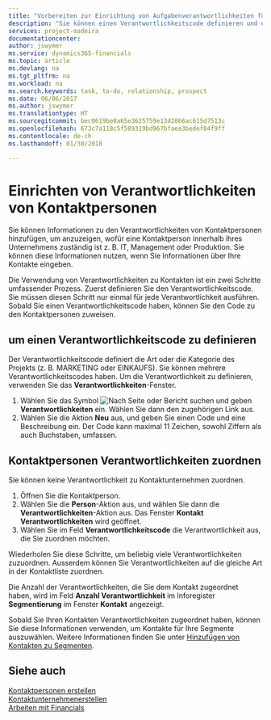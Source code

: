 ```yaml
---
title: "Vorbereiten zur Einrichtung von Aufgabenverantwortlichkeiten für Kontakte | Microsoft Docs"
description: "Sie können einen Verantwortlichkeitscode definieren und diesen einem Kontakt zuweisen, um den Aufgaben anzuzeigen, dass Ihr Kontakt bei dem Unternehmen, z IT, oder Produktion verantwortlich ist."
services: project-madeira
documentationcenter: 
author: jswymer
ms.service: dynamics365-financials
ms.topic: article
ms.devlang: na
ms.tgt_pltfrm: na
ms.workload: na
ms.search.keywords: task, to-do, relationship, prospect
ms.date: 06/06/2017
ms.author: jswymer
ms.translationtype: HT
ms.sourcegitcommit: bec0619be0a65e3625759e13d2866ac615d7513c
ms.openlocfilehash: 673c7a118c5f589319bd967bfaea3bedef84f9ff
ms.contentlocale: de-ch
ms.lasthandoff: 01/30/2018

---
```

# <a name="set-up-job-responsibilities-for-contact-persons"></a>Einrichten von Verantwortlichkeiten von Kontaktpersonen
Sie können Informationen zu den Verantwortlichkeiten von Kontaktpersonen hinzufügen, um anzuzeigen, wofür eine Kontaktperson innerhalb ihres Unternehmens zuständig ist z. B. IT, Management oder Produktion. Sie können diese Informationen nutzen, wenn Sie Informationen über Ihre Kontakte eingeben.

Die Verwendung von Verantwortlichkeiten zu Kontakten ist ein zwei Schritte umfassender Prozess. Zuerst definieren Sie den Verantwortlichkeitscode. Sie müssen diesen Schritt nur einmal für jede Verantwortlichkeit ausführen. Sobald Sie einen Verantwortlichkeitscode haben, können Sie den Code zu den Kontaktpersonen zuweisen.

## <a name="to-define-a-job-responsibility-code"></a>um einen Verantwortlichkeitscode zu definieren
Der Verantwortlichkeitscode definiert die Art oder die Kategorie des Projekts (z. B. MARKETING oder EINKAUFS). Sie können mehrere Verantwortlichkeitscodes haben. Um die Verantwortlichkeit zu definieren, verwenden Sie das **Verantwortlichkeiten**-Fenster.

1. Wählen Sie das Symbol ![Nach Seite oder Bericht suchen](media/ui-search/search_small.png "Nach Seite oder Bericht suchen") und geben **Verantwortlichkeiten** ein. Wählen Sie dann den zugehörigen Link aus.
2. Wählen Sie die Aktion **Neu** aus, und geben Sie einen Code und eine Beschreibung ein. Der Code kann maximal 11 Zeichen, sowohl Ziffern als auch Buchstaben, umfassen.

## <a name="to-assign-job-responsibilities-to-a-contact-person"></a>Kontaktpersonen Verantwortlichkeiten zuordnen
Sie können keine Verantwortlichkeit zu Kontaktunternehmen zuordnen.

1. Öffnen Sie die Kontaktperson.
2. Wählen Sie die **Person**-Aktion aus, und wählen Sie dann die **Verantwortlichkeiten**-Aktion aus. Das Fenster **Kontakt Verantwortlichkeiten** wird geöffnet.
3. Wählen Sie im Feld **Verantwortlichkeitscode** die Verantwortlichkeit aus, die Sie zuordnen möchten.

Wiederholen Sie diese Schritte, um beliebig viele Verantwortlichkeiten zuzuordnen. Ausserdem können Sie Verantwortlichkeiten auf die gleiche Art in der Kontaktliste zuordnen.

Die Anzahl der Verantwortlichkeiten, die Sie dem Kontakt zugeordnet haben, wird im Feld **Anzahl Verantwortlichkeit** im Inforegister **Segmentierung** im Fenster **Kontakt** angezeigt.

Sobald Sie Ihren Kontakten Verantwortlichkeiten zugeordnet haben, können Sie diese Informationen verwenden, um Kontakte für Ihre Segmente auszuwählen. Weitere Informationen finden Sie unter [Hinzufügen von Kontakten zu Segmenten](marketing-add-contact-segment.md).

## <a name="see-also"></a>Siehe auch
[Kontaktpersonen erstellen](marketing-create-contact-persons.md)  
[Kontaktunternehmenerstellen](marketing-create-contact-companies.md)  
[Arbeiten mit Financials](ui-work-product.md)

